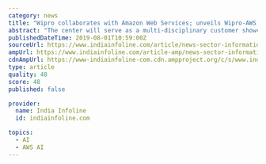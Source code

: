 ```yaml
---
category: news
title: "Wipro collaborates with Amazon Web Services; unveils Wipro-AWS Launch Pad in Bengaluru"
abstract: "The center will serve as a multi-disciplinary customer showcase hub for specialized teams to ideate, collaborate, develop and deliver futuristic solutions, leveraging AWS Cloud services in the areas of artificial intelligence (Al), machine learning (ML ..."
publishedDateTime: 2019-08-01T10:59:00Z
sourceUrl: https://www.indiainfoline.com/article/news-sector-information-technology/wipro-collaborates-with-amazon-web-services-unveils-wipro-aws-launch-pad-in-bengaluru-119080100683_1.html
ampUrl: https://www.indiainfoline.com/article-amp/news-sector-information-technology/wipro-collaborates-with-amazon-web-services-unveils-wipro-aws-launch-pad-in-bengaluru-119080100683_1.html
cdnAmpUrl: https://www-indiainfoline-com.cdn.ampproject.org/c/s/www.indiainfoline.com/article-amp/news-sector-information-technology/wipro-collaborates-with-amazon-web-services-unveils-wipro-aws-launch-pad-in-bengaluru-119080100683_1.html
type: article
quality: 48
score: 48
published: false

provider:
  name: India Infoline
  id: indiainfoline.com

topics:
  - AI
  - AWS AI
---
```

